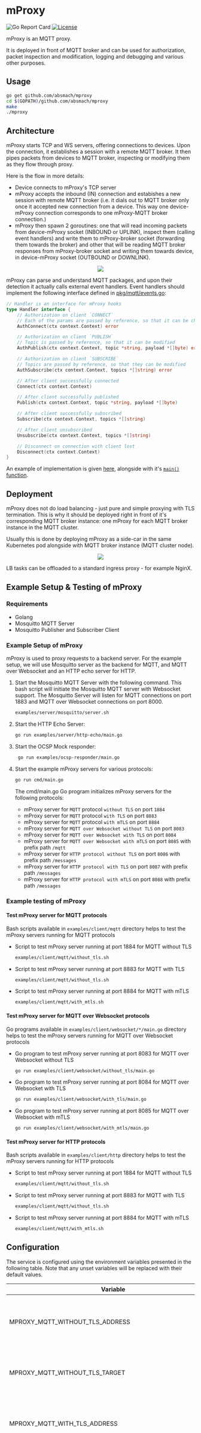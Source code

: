# mProxy

![Go Report Card][grc]
[![License][LIC-BADGE]][LIC]

mProxy is an MQTT proxy.

It is deployed in front of MQTT broker and can be used for authorization, packet inspection and modification,
logging and debugging and various other purposes.

## Usage

```bash
go get github.com/absmach/mproxy
cd $(GOPATH)/github.com/absmach/mproxy
make
./mproxy
```

## Architecture

mProxy starts TCP and WS servers, offering connections to devices. Upon the connection, it establishes a session with a remote MQTT broker.
It then pipes packets from devices to MQTT broker, inspecting or modifying them as they flow through proxy.

Here is the flow in more details:

- Device connects to mProxy's TCP server
- mProxy accepts the inbound (IN) connection and estabishes a new session with remote MQTT broker
  (i.e. it dials out to MQTT broker only once it accepted new connection from a device.
  This way one device-mProxy connection corresponds to one mProxy-MQTT broker connection.)
- mProxy then spawn 2 goroutines: one that will read incoming packets from device-mProxy socket (INBOUND or UPLINK),
  inspect them (calling event handlers) and write them to mProxy-broker socket (forwarding them towards the broker)
  and other that will be reading MQTT broker responses from mProxy-broker socket and writing them towards device,
  in device-mProxy socket (OUTBOUND or DOWNLINK).

<p align="center"><img src="docs/img/mproxy.png"></p>

mProxy can parse and understand MQTT packages, and upon their detection it actually calls external event handlers.
Event handlers should implement the following interface defined in [pkg/mqtt/events.go](pkg/mqtt/events.go):

```go
// Handler is an interface for mProxy hooks
type Handler interface {
    // Authorization on client `CONNECT`
    // Each of the params are passed by reference, so that it can be changed
    AuthConnect(ctx context.Context) error

    // Authorization on client `PUBLISH`
    // Topic is passed by reference, so that it can be modified
    AuthPublish(ctx context.Context, topic *string, payload *[]byte) error

    // Authorization on client `SUBSCRIBE`
    // Topics are passed by reference, so that they can be modified
    AuthSubscribe(ctx context.Context, topics *[]string) error

    // After client successfully connected
    Connect(ctx context.Context)

    // After client successfully published
    Publish(ctx context.Context, topic *string, payload *[]byte)

    // After client successfully subscribed
    Subscribe(ctx context.Context, topics *[]string)

    // After client unsubscribed
    Unsubscribe(ctx context.Context, topics *[]string)

    // Disconnect on connection with client lost
    Disconnect(ctx context.Context)
}
```

An example of implementation is given [here](examples/simple/simple.go), alongside with it's [`main()` function](cmd/main.go).

## Deployment

mProxy does not do load balancing - just pure and simple proxying with TLS termination. This is why it should be deployed
right in front of it's corresponding MQTT broker instance: one mProxy for each MQTT broker instance in the MQTT cluster.

Usually this is done by deploying mProxy as a side-car in the same Kubernetes pod alongside with MQTT broker instance (MQTT cluster node).

<p align="center"><img src="docs/img/mproxy-cluster.png"></p>

LB tasks can be offloaded to a standard ingress proxy - for example NginX.

## Example Setup & Testing of mProxy

### Requirements

- Golang
- Mosquitto MQTT Server
- Mosquitto Publisher and Subscriber Client

### Example Setup of mProxy

mProxy is used to proxy requests to a backend server. For the example setup, we will use Mosquitto server as the backend for MQTT, and MQTT over Websocket and an HTTP echo server for HTTP.

1. Start the Mosquitto MQTT Server with the following command. This bash script will initiate the Mosquitto MQTT server with Websocket support. The Mosquitto Server will listen for MQTT connections on port 1883 and MQTT over Websocket connections on port 8000.

   ```bash
   examples/server/mosquitto/server.sh
   ```

2. Start the HTTP Echo Server:

   ```bash
   go run examples/server/http-echo/main.go  
   ```

3. Start the OCSP Mock responder:

   ```bash
    go run examples/ocsp-responder/main.go  
   ```

4. Start the example mProxy servers for various protocols:

   ```bash
   go run cmd/main.go
   ```

   The cmd/main.go Go program initializes mProxy servers for the following protocols:

   - mProxy server for `MQTT` protocol `without TLS` on port `1884`
   - mProxy server for `MQTT` protocol `with TLS` on port `8883`
   - mProxy server for `MQTT` protocol `with mTLS` on port `8884`
   - mProxy server for `MQTT over Websocket without TLS` on port `8083`
   - mProxy server for `MQTT over Websocket with TLS` on port `8084`
   - mProxy server for `MQTT over Websocket with mTLS` on port `8085` with prefix path `/mqtt`
   - mProxy server for `HTTP protocol without TLS` on port `8086` with prefix path `/messages`
   - mProxy server for `HTTP protocol with TLS` on port `8087` with prefix path `/messages`
   - mProxy server for `HTTP protocol with mTLS` on port `8088` with prefix path `/messages`

### Example testing of mProxy

#### Test mProxy server for MQTT protocols

Bash scripts available in `examples/client/mqtt` directory helps to test the mProxy servers running for MQTT protocols

- Script to test mProxy server running at port 1884 for MQTT without TLS

  ```bash
  examples/client/mqtt/without_tls.sh
  ```

- Script to test mProxy server running at port 8883 for MQTT with TLS

  ```bash
  examples/client/mqtt/without_tls.sh
  ```

- Script to test mProxy server running at port 8884 for MQTT with mTLS

  ```bash
  examples/client/mqtt/with_mtls.sh
  ```

#### Test mProxy server for MQTT over Websocket protocols

Go programs available in `examples/client/websocket/*/main.go` directory helps to test the mProxy servers running for MQTT over Websocket protocols

- Go program to test mProxy server running at port 8083 for MQTT over Websocket without TLS

  ```bash
  go run examples/client/websocket/without_tls/main.go
  ```

- Go program to test mProxy server running at port 8084 for MQTT over Websocket with TLS

  ```bash
  go run examples/client/websocket/with_tls/main.go
  ```

- Go program to test mProxy server running at port 8085 for MQTT over Websocket with mTLS

  ```bash
  go run examples/client/websocket/with_mtls/main.go
  ```

#### Test mProxy server for HTTP protocols

Bash scripts available in `examples/client/http` directory helps to test the mProxy servers running for HTTP protocols

- Script to test mProxy server running at port 1884 for MQTT without TLS

  ```bash
  examples/client/mqtt/without_tls.sh
  ```

- Script to test mProxy server running at port 8883 for MQTT with TLS

  ```bash
  examples/client/mqtt/without_tls.sh
  ```

- Script to test mProxy server running at port 8884 for MQTT with mTLS

  ```bash
  examples/client/mqtt/with_mtls.sh
  ```

## Configuration

The service is configured using the environment variables presented in the following table. Note that any unset variables will be replaced with their default values.

| Variable                                                | Description                                                                                                                                | Default                    |
| ------------------------------------------------------- | ------------------------------------------------------------------------------------------------------------------------------------------ | -------------------------- |
| MPROXY_MQTT_WITHOUT_TLS_ADDRESS                         | MQTT without TLS inbound (IN) connection listening address                                                                                 | :1884                      |
| MPROXY_MQTT_WITHOUT_TLS_TARGET                          | MQTT without TLS outbound (OUT) connection address                                                                                         | localhost:1883             |
| MPROXY_MQTT_WITH_TLS_ADDRESS                            | MQTT with TLS inbound (IN) connection listening address                                                                                    | :8883                      |
| MPROXY_MQTT_WITH_TLS_TARGET                             | MQTT with TLS outbound (OUT) connection address                                                                                            | localhost:1883             |
| MPROXY_MQTT_WITH_TLS_CERT_FILE                          | MQTT with TLS certificate file path                                                                                                        | ssl/certs/server.crt       |
| MPROXY_MQTT_WITH_TLS_KEY_FILE                           | MQTT with TLS key file path                                                                                                                | ssl/certs/server.key       |
| MPROXY_MQTT_WITH_TLS_SERVER_CA_FILE                     | MQTT with TLS server CA file path                                                                                                          | ssl/certs/ca.crt           |
| MPROXY_MQTT_WITH_MTLS_ADDRESS                           | MQTT with mTLS inbound (IN) connection listening address                                                                                   | :8884                      |
| MPROXY_MQTT_WITH_MTLS_TARGET                            | MQTT with mTLS outbound (OUT) connection address                                                                                           | localhost:1883             |
| MPROXY_MQTT_WITH_MTLS_CERT_FILE                         | MQTT with mTLS certificate file path                                                                                                       | ssl/certs/server.crt       |
| MPROXY_MQTT_WITH_MTLS_KEY_FILE                          | MQTT with mTLS key file path                                                                                                               | ssl/certs/server.key       |
| MPROXY_MQTT_WITH_MTLS_SERVER_CA_FILE                    | MQTT with mTLS server CA file path                                                                                                         | ssl/certs/ca.crt           |
| MPROXY_MQTT_WITH_MTLS_CLIENT_CA_FILE                    | MQTT with mTLS client CA file path                                                                                                         | ssl/certs/ca.crt           |
| MPROXY_MQTT_WITH_MTLS_CLIENT_CERT_VALIDATION_METHODS    | MQTT with mTLS client certificate validation methods, if no value or unset then mProxy server will not do client validation                | ocsp                       |
| MPROXY_MQTT_WITH_MTLS_OCSP_RESPONDER_URL                | MQTT with mTLS OCSP responder URL, it is used if OCSP responder URL is not available in client certificate AIA                             | http://localhost:8080/ocsp |
| MPROXY_MQTT_WS_WITHOUT_TLS_ADDRESS                      | MQTT over Websocket without TLS inbound (IN) connection listening address                                                                  | :8083                      |
| MPROXY_MQTT_WS_WITHOUT_TLS_TARGET                       | MQTT over Websocket without TLS outbound (OUT) connection address                                                                          | ws://localhost:8000/       |
| MPROXY_MQTT_WS_WITH_TLS_ADDRESS                         | MQTT over Websocket with TLS inbound (IN) connection listening address                                                                     | :8084                      |
| MPROXY_MQTT_WS_WITH_TLS_TARGET                          | MQTT over Websocket with TLS outbound (OUT) connection address                                                                             | ws://localhost:8000/       |
| MPROXY_MQTT_WS_WITH_TLS_CERT_FILE                       | MQTT over Websocket with TLS certificate file path                                                                                         | ssl/certs/server.crt       |
| MPROXY_MQTT_WS_WITH_TLS_KEY_FILE                        | MQTT over Websocket with TLS key file path                                                                                                 | ssl/certs/server.key       |
| MPROXY_MQTT_WS_WITH_TLS_SERVER_CA_FILE                  | MQTT over Websocket with TLS server CA file path                                                                                           | ssl/certs/ca.crt           |
| MPROXY_MQTT_WS_WITH_MTLS_ADDRESS                        | MQTT over Websocket with mTLS inbound (IN) connection listening address                                                                    | :8085                      |
| MPROXY_MQTT_WS_WITH_MTLS_PREFIX_PATH                    | MQTT over Websocket with mTLS inbound (IN) connection path                                                                                 | /mqtt                      |
| MPROXY_MQTT_WS_WITH_MTLS_TARGET                         | MQTT over Websocket with mTLS outbound (OUT) connection address                                                                            | ws://localhost:8000/       |
| MPROXY_MQTT_WS_WITH_MTLS_CERT_FILE                      | MQTT over Websocket with mTLS certificate file path                                                                                        | ssl/certs/server.crt       |
| MPROXY_MQTT_WS_WITH_MTLS_KEY_FILE                       | MQTT over Websocket with mTLS key file path                                                                                                | ssl/certs/server.key       |
| MPROXY_MQTT_WS_WITH_MTLS_SERVER_CA_FILE                 | MQTT over Websocket with mTLS server CA file path                                                                                          | ssl/certs/ca.crt           |
| MPROXY_MQTT_WS_WITH_MTLS_CLIENT_CA_FILE                 | MQTT over Websocket with mTLS client CA file path                                                                                          | ssl/certs/ca.crt           |
| MPROXY_MQTT_WS_WITH_MTLS_CLIENT_CERT_VALIDATION_METHODS | MQTT over Websocket with mTLS client certificate validation methods, if no value or unset then mProxy server will not do client validation | ocsp                       |
| MPROXY_MQTT_WS_WITH_MTLS_OCSP_RESPONDER_URL             | MQTT over Websocket with mTLS OCSP responder URL, it is used if OCSP responder URL is not available in client certificate AIA              | http://localhost:8080/ocsp |
| MPROXY_HTTP_WITHOUT_TLS_ADDRESS                         | HTTP without TLS inbound (IN) connection listening address                                                                                 | :8086                      |
| MPROXY_HTTP_WITHOUT_TLS_PREFIX_PATH                     | HTTP without TLS inbound (IN) connection path                                                                                              | /messages                  |
| MPROXY_HTTP_WITHOUT_TLS_TARGET                          | HTTP without TLS outbound (OUT) connection address                                                                                         | http://localhost:8888/     |
| MPROXY_HTTP_WITH_TLS_ADDRESS                            | HTTP with TLS inbound (IN) connection listening address                                                                                    | :8087                      |
| MPROXY_HTTP_WITH_TLS_PREFIX_PATH                        | HTTP with TLS inbound (IN) connection path                                                                                                 | /messages                  |
| MPROXY_HTTP_WITH_TLS_TARGET                             | HTTP with TLS outbound (OUT) connection address                                                                                            | http://localhost:8888/     |
| MPROXY_HTTP_WITH_TLS_CERT_FILE                          | HTTP with TLS certificate file path                                                                                                        | ssl/certs/server.crt       |
| MPROXY_HTTP_WITH_TLS_KEY_FILE                           | HTTP with TLS key file path                                                                                                                | ssl/certs/server.key       |
| MPROXY_HTTP_WITH_TLS_SERVER_CA_FILE                     | HTTP with TLS server CA file path                                                                                                          | ssl/certs/ca.crt           |
| MPROXY_HTTP_WITH_MTLS_ADDRESS                           | HTTP with mTLS inbound (IN) connection listening address                                                                                   | :8088                      |
| MPROXY_HTTP_WITH_MTLS_PREFIX_PATH                       | HTTP with mTLS inbound (IN) connection path                                                                                                | /messages                  |
| MPROXY_HTTP_WITH_MTLS_TARGET                            | HTTP with mTLS outbound (OUT) connection address                                                                                           | http://localhost:8888/     |
| MPROXY_HTTP_WITH_MTLS_CERT_FILE                         | HTTP with mTLS certificate file path                                                                                                       | ssl/certs/server.crt       |
| MPROXY_HTTP_WITH_MTLS_KEY_FILE                          | HTTP with mTLS key file path                                                                                                               | ssl/certs/server.key       |
| MPROXY_HTTP_WITH_MTLS_SERVER_CA_FILE                    | HTTP with mTLS server CA file path                                                                                                         | ssl/certs/ca.crt           |
| MPROXY_HTTP_WITH_MTLS_CLIENT_CA_FILE                    | HTTP with mTLS client CA file path                                                                                                         | ssl/certs/ca.crt           |
| MPROXY_HTTP_WITH_MTLS_CLIENT_CERT_VALIDATION_METHODS    | HTTP with mTLS client certificate validation methods, if no value or unset then mProxy server will not do client validation                | ocsp                       |
| MPROXY_HTTP_WITH_MTLS_OCSP_RESPONDER_URL                | HTTP with mTLS OCSP responder URL, it is used if OCSP responder URL is not available in client certificate AIA                             | http://localhost:8080/ocsp |

## License

[Apache-2.0](LICENSE)

[grc]: https://goreportcard.com/badge/github.com/absmach/mproxy
[LIC]: LICENCE
[LIC-BADGE]: https://img.shields.io/badge/License-Apache_2.0-blue.svg
